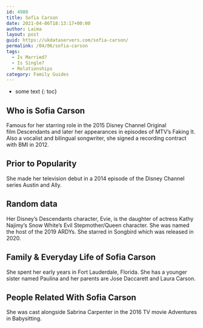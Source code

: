 ```yaml
---
id: 4988
title: Sofia Carson
date: 2021-04-06T18:13:17+00:00
author: Laima
layout: post
guid: https://ukdataservers.com/sofia-carson/
permalink: /04/06/sofia-carson
tags:
  - Is Married?
  - Is Single?
  - Relationships
category: Family Guides
---
```


* some text
{: toc}


## Who is Sofia Carson
                  
                  
                  
Famous for her starring role in the 2015 Disney Channel Original film Descendants and later her appearances in episodes of MTV&#8217;s Faking It. Also a vocalist and bilingual songwriter, she signed a recording contract with BMI in 2012.
                  
              
            
              
            
                
                
                
## Prior to Popularity
                  
                  
                  
She made her television debut in a 2014 episode of the Disney Channel series Austin and Ally.
                  
              
            
              
            
                
                
                
## Random data
                  
                  
                  
Her Disney&#8217;s Descendants character, Evie, is the daughter of actress Kathy Najimy&#8217;s Snow White&#8217;s Evil Stepmother/Queen character. She was named the host of the 2019 ARDYs. She starred in Songbird which was released in 2020.
                  
              
            
              
            
                
                
                
## Family & Everyday Life of Sofia Carson
                  
                  
                  
She spent her early years in Fort Lauderdale, Florida. She has a younger sister named Paulina and her parents are Jose Daccarett and Laura Carson.
                  
              
            
              
            
                
                
                
## People Related With Sofia Carson
                  
                  
                  
She was cast alongside Sabrina Carpenter in the 2016 TV movie Adventures in Babysitting. 
                  
              
            
              
            
                
              
            
              
              
            
            
              
            
          
          
          